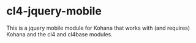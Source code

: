 cl4-jquery-mobile
=================

This is a jquery mobile module for Kohana that works with (and requires) Kohana and the cl4 and cl4base modules.

